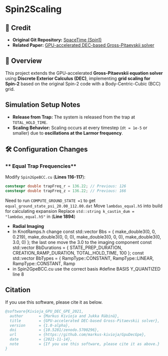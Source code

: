 # Spin2Scaling

## **📝 Credit**
- **Original Git Repository:** [SpaceTime (Spin1)](https://github.com/markus-kivioja/SpaceTime/tree/spin1)
- **Related Paper:** [GPU-accelerated DEC-based Gross-Pitaevskii solver](https://www.sciencedirect.com/science/article/pii/S0010465522001461?via%3Dihub)

## **📌 Overview**
This project extends the GPU-accelerated **Gross-Pitaevskii equation solver** using **Discrete Exterior Calculus (DEC)**, implementing **grid scaling for Spin-2** based on the original Spin-2 code with a Body-Centric-Cubic (BCC) grid.

## **Simulation Setup Notes**
- **Release from Trap:**
  The system is released from the trap at `TOTAL_HOLD_TIME`.
- **Scaling Behavior:**
  Scaling occurs at every timestep (`dt = 1e-5` or smaller) due to **oscillations at the Larmor frequency**.

## **🛠 Configuration Changes**

### ** Equal Trap Frequencies**
Modify `Spin2GpeBCC.cu` (**Lines 116-117**):
```cpp
constexpr double trapFreq_r = 136.22; // Previous: 126
constexpr double trapFreq_z = 136.22; // Previous: 166
```
Need to run `COMPUTE_GROUND_STATE =1` to get `equal_ground_state_psi_20.00_112.00.dat`
Move `lambdas_equal.h5` into build for calculating expansion
Replace `std::string k_castin_dum = "lambdas_equal.h5"` in (**Line 1894**)

- **Radial Imaging**
- In KnotRamps.h change
const std::vector<double3> Bbs = { make_double3(0, 0, 0.219), make_double3(0, 0, 0), make_double3(0, 0, 0), make_double3(0, 3.0, 0) }; the last one move the 3.0 to the imaging component
const std::vector<double> BbDurations = { STATE_PREP_DURATION, CREATION_RAMP_DURATION, TOTAL_HOLD_TIME, 100 };
const std::vector<RampType> BbTypes = { RampType::CONSTANT, RampType::LINEAR, RampType::CONSTANT, Ramp
- in Spin2GpeBCC.cu use the correct basis #define BASIS Y_QUANTIZED line 8



## Citation
If you use this software, please cite it as below.
```bibtex
@software{Kivioja_GPU_DEC_GPE_2021,
  author       = {Markus Kivioja and Jukka Räbinä},
  title        = {GPU-accelerated DEC-based Gross-Pitaevskii solver},
  version      = {1.0-alpha},
  doi          = {10.5281/zenodo.5700296},
  url          = {https://github.com/markus-kivioja/GpuDecGpe},
  date         = {2021-11-14},
  note         = {If you use this software, please cite it as above.}
}
```
